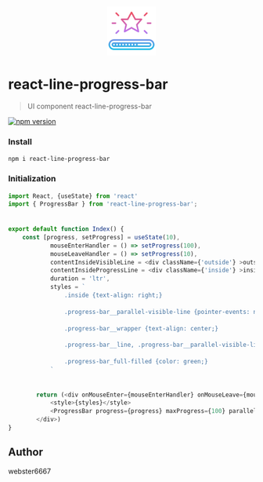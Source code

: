 <p align="center" style="text-align:center">
    <img src="./illustration.svg" alt="illustration" width="100"/>
</p>

# react-line-progress-bar

> UI component react-line-progress-bar

[![npm version](https://badge.fury.io/js/react-line-progress-bar.svg)](https://www.npmjs.com/package/react-line-progress-bar)



### Install

```shell
npm i react-line-progress-bar
```

### Initialization

```typescript jsx
import React, {useState} from 'react'
import { ProgressBar } from 'react-line-progress-bar';


export default function Index() {
    const [progress, setProgress] = useState(10),
            mouseEnterHandler = () => setProgress(100),
            mouseLeaveHandler = () => setProgress(10),
            contentInsideVisibleLine = <div className={'outside'} >outside parallel line</div>,
            contentInsideProgressLine = <div className={'inside'} >inside progress line</div>,
            duration = 'ltr',
            styles = `
                .inside {text-align: right;}
                
                .progress-bar__parallel-visible-line {pointer-events: none;}
                
                .progress-bar__wrapper {text-align: center;}
                
                .progress-bar__line, .progress-bar__parallel-visible-line {transition: transform 0.5s 0s ease;}
                
                .progress-bar_full-filled {color: green;}
            `
    
    
        return (<div onMouseEnter={mouseEnterHandler} onMouseLeave={mouseLeaveHandler} >
            <style>{styles}</style>
            <ProgressBar progress={progress} maxProgress={100} parallelLineContent={contentInsideVisibleLine} lineContent={contentInsideProgressLine} duration={duration} progressLineWrapperContent={'hover-me'} />
        </div>)
}

```

## Author

webster6667
